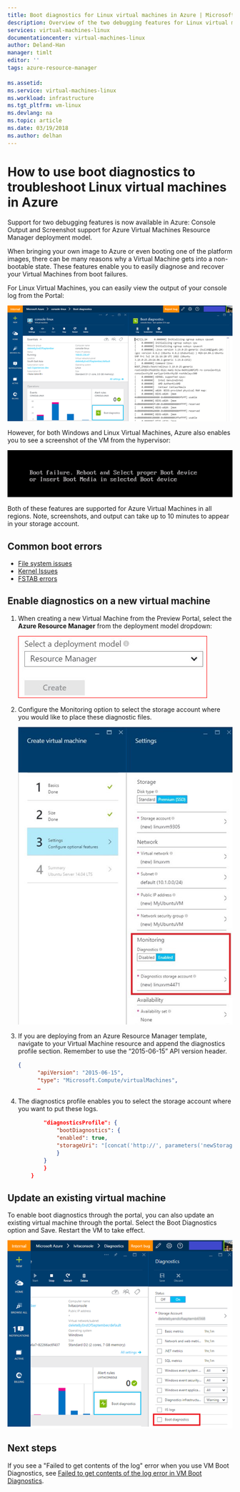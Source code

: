 ```yaml
---
title: Boot diagnostics for Linux virtual machines in Azure | Microsoft Doc
description: Overview of the two debugging features for Linux virtual machines in Azure
services: virtual-machines-linux
documentationcenter: virtual-machines-linux
author: Deland-Han
manager: timlt
editor: ''
tags: azure-resource-manager

ms.assetid:
ms.service: virtual-machines-linux
ms.workload: infrastructure
ms.tgt_pltfrm: vm-linux
ms.devlang: na
ms.topic: article
ms.date: 03/19/2018
ms.author: delhan
---
```

# How to use boot diagnostics to troubleshoot Linux virtual machines in Azure

Support for two debugging features is now available in Azure: Console Output and Screenshot support for Azure Virtual Machines Resource Manager deployment model. 

When bringing your own image to Azure or even booting one of the platform images, there can be many reasons why a Virtual Machine gets into a non-bootable state. These features enable you to easily diagnose and recover your Virtual Machines from boot failures.

For Linux Virtual Machines, you can easily view the output of your console log from the Portal:

![Azure portal](./media/boot-diagnostics/screenshot1.png)
 
However, for both Windows and Linux Virtual Machines, Azure also enables you to see a screenshot of the VM from the hypervisor:

![Error](./media/boot-diagnostics/screenshot2.png)

Both of these features are supported for Azure Virtual Machines in all regions. Note, screenshots, and output can take up to 10 minutes to appear in your storage account.

## Common boot errors

- [File system issues](https://support.microsoft.com/help/3213321/linux-recovery-cannot-ssh-to-linux-vm-due-to-file-system-errors-fsck) 
- [Kernel Issues](https://support.microsoft.com/help/4091524/how-recovery-azure-linux-vm-from-kernel-related-boot-related-issues/) 
- [FSTAB errors](https://support.microsoft.com/en-us/help/azure-linux-vm-cannot-start-because-of-fstab-errors)

## Enable diagnostics on a new virtual machine
1. When creating a new Virtual Machine from the Preview Portal, select the **Azure Resource Manager** from the deployment model dropdown:
 
    ![Resource Manager](./media/boot-diagnostics/screenshot3.jpg)

2. Configure the Monitoring option to select the storage account where you would like to place these diagnostic files.
 
    ![Create VM](./media/boot-diagnostics/screenshot4.jpg)

3. If you are deploying from an Azure Resource Manager template, navigate to your Virtual Machine resource and append the diagnostics profile section. Remember to use the “2015-06-15” API version header.

    ```json
    {
          "apiVersion": "2015-06-15",
          "type": "Microsoft.Compute/virtualMachines",
          … 
    ```

4. The diagnostics profile enables you to select the storage account where you want to put these logs.

    ```json
            "diagnosticsProfile": {
                "bootDiagnostics": {
                "enabled": true,
                "storageUri": "[concat('http://', parameters('newStorageAccountName'), '.blob.core.windows.net')]"
                }
            }
            }
        }
    ```

## Update an existing virtual machine

To enable boot diagnostics through the portal, you can also update an existing virtual machine through the portal. Select the Boot Diagnostics option and Save. Restart the VM to take effect.

![Update Existing VM](./media/boot-diagnostics/screenshot5.png)

## Next steps

If you see a "Failed to get contents of the log" error when you use VM Boot Diagnostics, see [Failed to get contents of the log error in VM Boot Diagnostics](https://support.microsoft.com/help/4094480/failed-to-get-contents-of-the-log-error-in-vm-boot-diagnostics-in-azur).